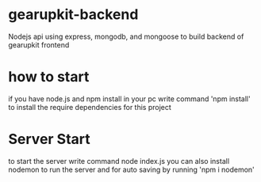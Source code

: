 # gearupkit-backend
Nodejs api using express, mongodb, and mongoose to build backend of gearupkit frontend 

# how to start 
if you have node.js and npm install in your pc write command 'npm install' to install the require dependencies for this project

# Server Start 
to start the server write command node index.js 
you can also install nodemon to run the server and for auto saving by running 'npm i nodemon'
